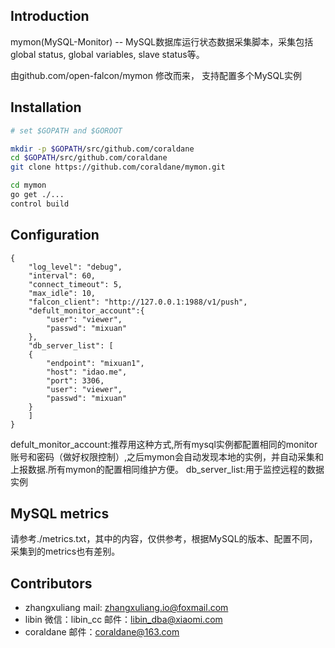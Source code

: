 ## Introduction

mymon(MySQL-Monitor) -- MySQL数据库运行状态数据采集脚本，采集包括global status, global variables, slave status等。

由github.com/open-falcon/mymon 修改而来，
支持配置多个MySQL实例
## Installation

```bash
# set $GOPATH and $GOROOT

mkdir -p $GOPATH/src/github.com/coraldane
cd $GOPATH/src/github.com/coraldane
git clone https://github.com/coraldane/mymon.git

cd mymon
go get ./...
control build


```

## Configuration

```
{
	"log_level": "debug",
	"interval": 60,
	"connect_timeout": 5,
	"max_idle": 10,
	"falcon_client": "http://127.0.0.1:1988/v1/push",
	"defult_monitor_account":{
		"user": "viewer",
		"passwd": "mixuan"
	},
	"db_server_list": [
	{
		"endpoint": "mixuan1",
		"host": "idao.me",
		"port": 3306,
		"user": "viewer",
		"passwd": "mixuan"
	}
	]
}
```
defult_monitor_account:推荐用这种方式,所有mysql实例都配置相同的monitor账号和密码（做好权限控制）,之后mymon会自动发现本地的实例，并自动采集和上报数据.所有mymon的配置相同维护方便。
db_server_list:用于监控远程的数据实例
## MySQL metrics

请参考./metrics.txt，其中的内容，仅供参考，根据MySQL的版本、配置不同，采集到的metrics也有差别。


## Contributors
 - zhangxuliang mail: zhangxuliang.io@foxmail.com
 - libin  微信：libin_cc  邮件：libin_dba@xiaomi.com
 - coraldane 邮件：coraldane@163.com


